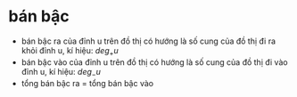 
# bán bậc
-  bán bậc ra của đỉnh u trên đồ thị có hướng là số cung của đồ thị đi ra khỏi đỉnh u, kí hiệu: $deg_{+}u$
- bán bậc vào của đỉnh u trên đồ thị có hướng là số cung của đồ thị đi vào đỉnh u, kí hiệu: $deg_{-}u$
- tổng bán bậc ra = tổng bán bậc vào
